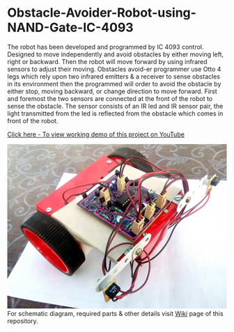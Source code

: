# Obstacle-Avoider-Robot-using-NAND-Gate-IC-4093
The robot has been developed and programmed by IC 4093 control. Designed to move independently and avoid obstacles by either moving left, right or backward. Then the robot will move forward by using infrared sensors to adjust their moving. Obstacles avoid-er programmer use Otto 4 legs which rely upon two infrared emitters &amp; a receiver to sense obstacles in its environment then the programmed will order to avoid the obstacle by either stop, moving backward, or change direction to move forward. First and foremost the two sensors are connected at the front of the robot to sense the obstacle. The sensor consists of an IR led and IR sensor pair, the light transmitted from the led is reflected from the obstacle which comes in front of the robot. 

[Click here - To view working demo of this project on YouTube](https://youtu.be/F1M-94RcTyI)

![Project Image](https://github.com/pranavkhatale/Obstacle-Avoider-Robot-using-NAND-Gate-IC-4093/blob/master/Final%20Project%20Image.jpg?raw=true)
For schematic diagram, required parts & other details visit [Wiki](https://github.com/pranavkhatale/Obstacle-Avoider-Robot-using-NAND-Gate-IC-4093/wiki/) page of this repository.
